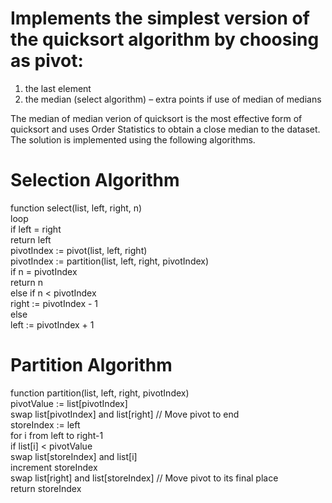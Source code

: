 # Implements the simplest version of the quicksort algorithm by choosing as pivot:<br>
1. the last element<br>
2. the median (select algorithm) – extra points if use of median of medians<br>

The median of median verion of quicksort is the most effective form of quicksort and uses Order Statistics to obtain a close median to the dataset. The solution is implemented using the following algorithms.<br>
# Selection Algorithm<br>
function select(list, left, right, n)<br>
    loop<br>
        if left = right<br>
             return left<br>
        pivotIndex := pivot(list, left, right)<br>
        pivotIndex := partition(list, left, right, pivotIndex)<br>
        if n = pivotIndex<br>
            return n<br>
        else if n < pivotIndex<br>
            right := pivotIndex - 1<br>
        else<br>
            left := pivotIndex + 1<br>
            
# Partition Algorithm<br>

function partition(list, left, right, pivotIndex)<br>
     pivotValue := list[pivotIndex]<br>
     swap list[pivotIndex] and list[right]  // Move pivot to end<br>
     storeIndex := left<br>
     for i from left to right-1<br>
         if list[i] < pivotValue<br>
             swap list[storeIndex] and list[i]<br>
             increment storeIndex<br>
     swap list[right] and list[storeIndex]  // Move pivot to its final place<br>
     return storeIndex<br>
